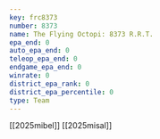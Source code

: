 ```yaml
---
key: frc8373
number: 8373
name: The Flying Octopi: 8373 R.R.T.
epa_end: 0
auto_epa_end: 0
teleop_epa_end: 0
endgame_epa_end: 0
winrate: 0
district_epa_rank: 0
district_epa_percentile: 0
type: Team
---
```

[[2025mibel]]
[[2025misal]]
